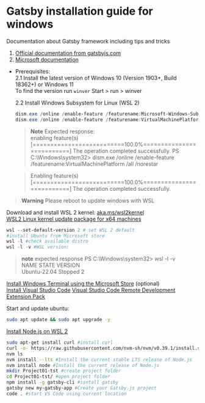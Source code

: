 # Gatsby installation guide for windows
Documentation about Gatsby framework including tips and tricks 

1. [Official documentation from gatsbyjs.com](https://www.gatsbyjs.com/docs/tutorial/part-0/#installation-guide) 
2. [Microsoft documentation](gatsbyjs.com) 
  * Prerequisites:<br/>
    2.1 Install the latest version of Windows 10 (Version 1903+, Build 18362+) or Windows 11<br/>
    To find the version run `winver`
    Start > run > winver
  
    2.2 Install Windows Subsystem for Linux (WSL 2)
    ```powershell
    dism.exe /online /enable-feature /featurename:Microsoft-Windows-Subsystem-Linux /all /norestart
    dism.exe /online /enable-feature /featurename:VirtualMachinePlatform /all /norestart
    ```
      > **Note**
      >Expected response:</br>
      enabling feature(s)
      [==========================100.0%==========================]
      The operation completed successfully.
      PS C:\Windows\system32> dism.exe /online /enable-feature /featurename:VirtualMachinePlatform /all /norestar

      >Enabling feature(s)
      >[==========================100.0%==========================]
      >The operation completed successfully.
    
> **Warning**
> Please reboot to update windows with WSL
    
Download and install WSL 2 kernel: [aka.ms/wsl2kernel](aka.ms/wsl2kernel)<br/>
[WSL2 Linux kernel update package for x64 machines](https://wslstorestorage.blob.core.windows.net/wslblob/wsl_update_x64.msi)
    
```powershell as adiministrator
wsl --set-default-version 2 # set WSL 2 default
#install Ubuntu from Microsoft store
wsl -l #check available distro
wsl -l -v #WSL version:
```

> **note**
> expected response
> PS C:\Windows\system32> wsl -l -v <br/>
>  NAME            STATE           VERSION<br/>
> Ubuntu-22.04    Stopped         2

[Install Windows Terminal using the Microsoft Store](https://docs.microsoft.com/en-us/windows/dev-environment/javascript/nodejs-on-wsl#:~:text=Install%20Windows%20Terminal%20using%20the%20Microsoft%20Store) (optional)<br/>
[Install Visual Studio Code](https://code.visualstudio.com/docs/?dv=win)
[Visual Studio Code Remote Development Extension Pack](https://marketplace.visualstudio.com/items?itemName=ms-vscode-remote.vscode-remote-extensionpack)

Start and update ubuntu:
```bash
sudo apt update && sudo apt upgrade -y
```

[Install Node.js on WSL 2](https://docs.microsoft.com/en-us/windows/dev-environment/javascript/nodejs-on-wsl)
```bash
sudo apt-get install curl #install curl
curl -o- https://raw.githubusercontent.com/nvm-sh/nvm/v0.39.1/install.sh | bash #install NVM #close and reopen the terminal to list
nvm ls
nvm install --lts #Install the current stable LTS release of Node.js
nvm install node #Install the current release of Node.js
mkdir Project01-tst #create project folder 
cd Project01-tst/ #open project folder 
npm install -g gatsby-cli #isntall gatsby
gatsby new my-gatsby-app #Create your Gatsby.js project
code . #start VS Code using current location 
```


